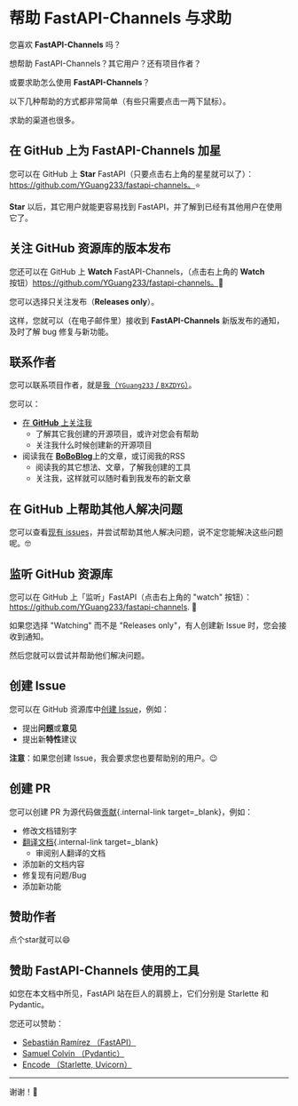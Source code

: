 # 帮助 FastAPI-Channels 与求助

您喜欢 **FastAPI-Channels** 吗？

想帮助 FastAPI-Channels？其它用户？还有项目作者？

或要求助怎么使用 **FastAPI-Channels**？

以下几种帮助的方式都非常简单（有些只需要点击一两下鼠标）。

求助的渠道也很多。

## 在 GitHub 上为 **FastAPI-Channels** 加星

您可以在 GitHub 上 **Star** FastAPI（只要点击右上角的星星就可以了）： <a href="https://github.com/YGuang233/fastapi-channels" class="external-link" target="_blank">https://github.com/YGuang233/fastapi-channels。</a>⭐️

**Star** 以后，其它用户就能更容易找到 FastAPI，并了解到已经有其他用户在使用它了。

## 关注 GitHub 资源库的版本发布

您还可以在 GitHub 上 **Watch** FastAPI-Channels，（点击右上角的 **Watch** 按钮）<a href="https://github.com/YGuang233/fastapi-channels" class="external-link" target="_blank">https://github.com/YGuang233/fastapi-channels。</a>👀

您可以选择只关注发布（**Releases only**）。

这样，您就可以（在电子邮件里）接收到 **FastAPI-Channels** 新版发布的通知，及时了解 bug 修复与新功能。

## 联系作者

您可以联系项目作者，就是<a href="https://blog.bxzdyg.cn" class="external-link" target="_blank">我（`YGuang233` / `BXZDYG`）</a>。

您可以：

* <a href="https://github.com/YGuang233" class="external-link" target="_blank">在 **GitHub** 上关注我</a>
    * 了解其它我创建的开源项目，或许对您会有帮助
    * 关注我什么时候创建新的开源项目
* 阅读我在 <a href="https://blog.bxzdyg.cn" class="external-link" target="_blank">**BoBoBlog**</a>上的文章，或订阅我的RSS
    * 阅读我的其它想法、文章，了解我创建的工具
    * 关注我，这样就可以随时看到我发布的新文章

## 在 GitHub 上帮助其他人解决问题

您可以查看<a href="https://github.com/YGuang233/fastapi-channels/issues" class="external-link" target="_blank">现有 issues</a>，并尝试帮助其他人解决问题，说不定您能解决这些问题呢。🤓

[//]: # (如果帮助很多人解决了问题，您就有可能成为 [FastAPI-Channels 的官方专家]&#40;dev-people.md#_3&#41;{.internal-link target=_blank}。🎉)

## 监听 GitHub 资源库

您可以在 GitHub 上「监听」FastAPI（点击右上角的 "watch" 按钮）： <a href="https://github.com/YGuang233/fastapi-channels" class="external-link" target="_blank">https://github.com/YGuang233/fastapi-channels</a>. 👀

如果您选择 "Watching" 而不是 "Releases only"，有人创建新 Issue 时，您会接收到通知。

然后您就可以尝试并帮助他们解决问题。

## 创建 Issue

您可以在 GitHub 资源库中<a href="https://github.com/YGuang233/fastapi-channels/issues/new/choose" class="external-link" target="_blank">创建 Issue</a>，例如：

* 提出**问题**或**意见**
* 提出新**特性**建议

**注意**：如果您创建 Issue，我会要求您也要帮助别的用户。😉

## 创建 PR

您可以创建 PR 为源代码做[贡献](../contributing.md){.internal-link target=_blank}，例如：

* 修改文档错别字
* [翻译文档](../contributing.md#_9){.internal-link target=_blank}
    * 审阅别人翻译的文档
* 添加新的文档内容
* 修复现有问题/Bug
* 添加新功能


## 赞助作者

点个star就可以😄

## 赞助 FastAPI-Channels 使用的工具

如您在本文档中所见，FastAPI 站在巨人的肩膀上，它们分别是 Starlette 和 Pydantic。

您还可以赞助：

* <a href="https://github.com/sponsors/tiangolo" class="external-link" target="_blank">Sebastián Ramírez （FastAPI）</a>
* <a href="https://github.com/sponsors/samuelcolvin" class="external-link" target="_blank">Samuel Colvin （Pydantic）</a>
* <a href="https://github.com/sponsors/encode" class="external-link" target="_blank">Encode （Starlette, Uvicorn）</a>

---

谢谢！🚀
